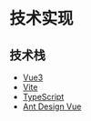 # 技术实现

## 技术栈
- [Vue3](https://cn.vuejs.org/)
- [Vite](https://vitejs.dev/)
- [TypeScript](https://typescript.bootcss.com/)
- [Ant Design Vue](https://www.antdv.com/docs/vue/introduce)